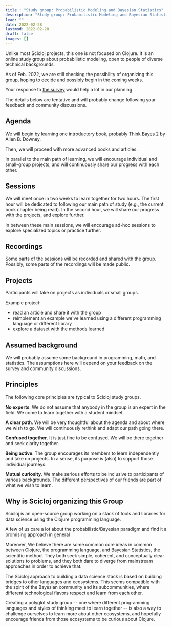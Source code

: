 ```yaml
---
title : "Study group: Probabilistic Modeling and Bayesian Statistics"
description: "Study group: Probabilistic Modeling and Bayesian Statistics"
lead: ""
date: 2022-02-28
lastmod: 2022-02-28
draft: false
images: []
---
```

Unlike most Scicloj projects, this one is not focused on Clojure. It is an online study group about probabilistic modeling, open to people of diverse technical backgrounds.

As of Feb. 2022, we are still checking the possibility of organizing this group, hoping to decide and possibly begin in the coming weeks. 

Your response to [the survey](https://bit.ly/scicloj-probmod-group-survey) would help a lot in our planning.

The details below are tentative and will probably change following your feedback and community discussions.

## Agenda

We will begin by learning one introductory book, probably [Think Bayes 2](https://allendowney.github.io/ThinkBayes2/) by Allen B. Downey.

Then, we will proceed with more advanced books and articles.

In parallel to the main path of learning, we will encourage individual and small-group projects, and will continuously share our progress with each other.

## Sessions

We will meet once in two weeks to learn together for two hours.
The first hour will be dedicated to following our main path of study (e.g., the current book chapter being read). 
In the second hour, we will share our progress with the projects, and explore further.

In between these main sessions, we will encourage ad-hoc sessions to explore specialized topics or practice further.

## Recordings

Some parts of the sessions will be recorded and shared with the group. Possibly, some parts of the recordings will be made public.

## Projects

Participants will take on projects as individuals or small groups.

Example project:
* read an article and share it with the group
* reimplement an example we've learned using a different programming language or different library 
* explore a dataset with the methods learned

## Assumed background

We will probably assume some background in programming, math, and statistics.
The assumptions here will depend on your feedback on the survey and community discussions.

## Principles

The following core principles are typical to Scicloj study groups.

**No experts**. We do not assume that anybody in the group is an expert in the field. We come to learn together with a student mindset. 

**A clear path**. We will be very thoughtful about the agenda and about where we wish to go. We will continuously rethink and adapt our path going there.

**Confused together**. It is just fine to be confused. We will be there together and seek clarity together.

**Being active**. The group encourages its members to learn independently and take on projects. In a sense, its purpose is (also) to support those individual journeys.

**Mutual curiosity**. We make serious efforts to be inclusive to participants of various backgrounds. The different perspectives of our friends are part of what we wish to learn.

## Why is Scicloj organizing this Group

Scicloj is an open-source group working on a stack of tools and libraries for data science using the Clojure programming language.

A few of us care a lot about the probabilistic/Bayesian paradigm and find it a promising approach in general

Moreover, We believe there are some common core ideas in common between Clojure, the programming language, and Bayesian Statistics, the scientific method. They both seek simple, coherent, and conceptually clear solutions to problems, and they both dare to diverge from mainstream approaches in order to achieve that.

The Scicloj approach to building a data science stack is based on building bridges to other languages and ecosystems. This seems compatible with the spirit of the Bayesian community and its subcommunities, where different technological flavors respect and learn from each other.

Creating a polyglot study group -- one where different programming languages and styles of thinking meet to learn together -- is also a way to challenge ourselves to learn more about other ecosystems, and hopefully encourage friends from those ecosystems to be curious about Clojure.
